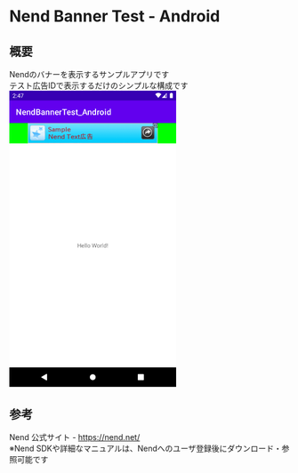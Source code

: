 # Nend Banner Test - Android

## 概要
Nendのバナーを表示するサンプルアプリです  
テスト広告IDで表示するだけのシンプルな構成です  
<img src="Screenshot_1653889651.png" alt="Screen Shot" width="300"/>

## 参考
Nend 公式サイト - https://nend.net/  
※Nend SDKや詳細なマニュアルは、Nendへのユーザ登録後にダウンロード・参照可能です
